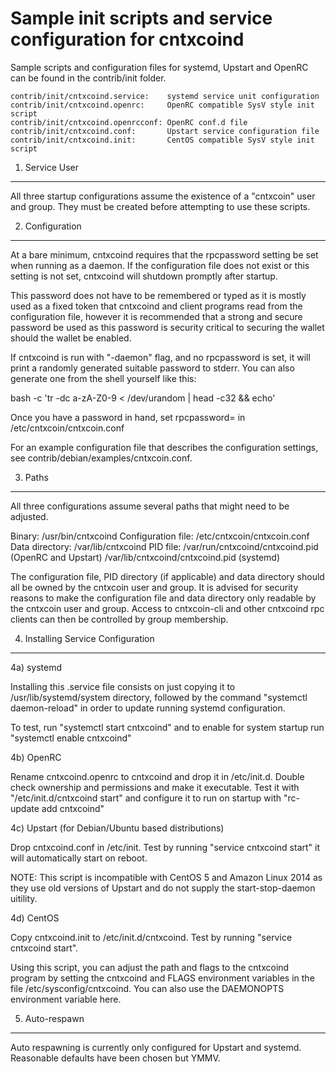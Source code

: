 Sample init scripts and service configuration for cntxcoind
==========================================================

Sample scripts and configuration files for systemd, Upstart and OpenRC
can be found in the contrib/init folder.

    contrib/init/cntxcoind.service:    systemd service unit configuration
    contrib/init/cntxcoind.openrc:     OpenRC compatible SysV style init script
    contrib/init/cntxcoind.openrcconf: OpenRC conf.d file
    contrib/init/cntxcoind.conf:       Upstart service configuration file
    contrib/init/cntxcoind.init:       CentOS compatible SysV style init script

1. Service User
---------------------------------

All three startup configurations assume the existence of a "cntxcoin" user
and group.  They must be created before attempting to use these scripts.

2. Configuration
---------------------------------

At a bare minimum, cntxcoind requires that the rpcpassword setting be set
when running as a daemon.  If the configuration file does not exist or this
setting is not set, cntxcoind will shutdown promptly after startup.

This password does not have to be remembered or typed as it is mostly used
as a fixed token that cntxcoind and client programs read from the configuration
file, however it is recommended that a strong and secure password be used
as this password is security critical to securing the wallet should the
wallet be enabled.

If cntxcoind is run with "-daemon" flag, and no rpcpassword is set, it will
print a randomly generated suitable password to stderr.  You can also
generate one from the shell yourself like this:

bash -c 'tr -dc a-zA-Z0-9 < /dev/urandom | head -c32 && echo'

Once you have a password in hand, set rpcpassword= in /etc/cntxcoin/cntxcoin.conf

For an example configuration file that describes the configuration settings,
see contrib/debian/examples/cntxcoin.conf.

3. Paths
---------------------------------

All three configurations assume several paths that might need to be adjusted.

Binary:              /usr/bin/cntxcoind
Configuration file:  /etc/cntxcoin/cntxcoin.conf
Data directory:      /var/lib/cntxcoind
PID file:            /var/run/cntxcoind/cntxcoind.pid (OpenRC and Upstart)
                     /var/lib/cntxcoind/cntxcoind.pid (systemd)

The configuration file, PID directory (if applicable) and data directory
should all be owned by the cntxcoin user and group.  It is advised for security
reasons to make the configuration file and data directory only readable by the
cntxcoin user and group.  Access to cntxcoin-cli and other cntxcoind rpc clients
can then be controlled by group membership.

4. Installing Service Configuration
-----------------------------------

4a) systemd

Installing this .service file consists on just copying it to
/usr/lib/systemd/system directory, followed by the command
"systemctl daemon-reload" in order to update running systemd configuration.

To test, run "systemctl start cntxcoind" and to enable for system startup run
"systemctl enable cntxcoind"

4b) OpenRC

Rename cntxcoind.openrc to cntxcoind and drop it in /etc/init.d.  Double
check ownership and permissions and make it executable.  Test it with
"/etc/init.d/cntxcoind start" and configure it to run on startup with
"rc-update add cntxcoind"

4c) Upstart (for Debian/Ubuntu based distributions)

Drop cntxcoind.conf in /etc/init.  Test by running "service cntxcoind start"
it will automatically start on reboot.

NOTE: This script is incompatible with CentOS 5 and Amazon Linux 2014 as they
use old versions of Upstart and do not supply the start-stop-daemon uitility.

4d) CentOS

Copy cntxcoind.init to /etc/init.d/cntxcoind. Test by running "service cntxcoind start".

Using this script, you can adjust the path and flags to the cntxcoind program by
setting the cntxcoind and FLAGS environment variables in the file
/etc/sysconfig/cntxcoind. You can also use the DAEMONOPTS environment variable here.

5. Auto-respawn
-----------------------------------

Auto respawning is currently only configured for Upstart and systemd.
Reasonable defaults have been chosen but YMMV.
